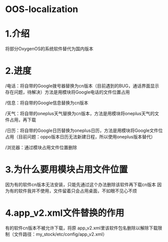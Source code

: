 # OOS-localization
# 1.介绍
  将部分OxygenOS的系统软件替代为国内版本
# 2.进度
  /电话：将自带的Google拨号器替换为cn版本（目前遇到的BUG，通话界面显示存在问题，待解决）方法是用模块将Google电话的文件位置占用
  
  /信息：将自带的Google信息替换为cn版本
  
  /天气：将自带的oneplus天气替换为cn版本，方法是用模块将oneplus天气的文件占用，再下载
  
  /日历：将自带的Google日历替换为oneplus日历，方法是用模块将Google文件位占用（目前问题：oppo版本日历无法新建日程，所以使用oneplus版本替代）
  
  /浏览器：通过模块占用文件位置删除
# 3.为什么要用模块占用文件位置
  因为有的软件cn版本无法安装，只能先通过这个办法删除该软件再下载cn版本
  因为有的软件我并不使用，文件留着只会占用桌面，不如眼不见心不烦
# 4.app_v2.xml文件替换的作用
  有的软件cn版本不被允许下载，将原 app_v2.xml里该软件包名删除以解除下载限制（文件路径：my_stock/etc/config/app_v2.xml）
